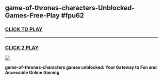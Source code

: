 
## game-of-thrones-characters-Unblocked-Games-Free-Play #fpu62
<h3>
<a href="https://us.freeplayer.one?title=game-of-thrones-characters&ref=9M">CLICK TO PLAY</a></h3>
<hr>

<h3>
<a href="https://us.freeplayer.one?title=game-of-thrones-characters&ref=9M">CLICK 2 PLAY</a>
  
</h3>

<a href="https://us.freeplayer.one?title=game-of-thrones-characters&ref=9M"><img src="https://clearcache.store/games.png"></a>


**game-of-thrones-characters games unblocked: Your Gateway to Fun and Accessible Online Gaming**
